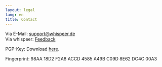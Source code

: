 ```yaml
---
layout: legal
lang: en
title: Contact
---
```


Via E-Mail: [support@whispeer.de](mailto:support@whispeer.de)  
Via whispeer: [Feedback](/user/feedback)

PGP-Key: Download [here](/assets/support_whispeer_pub.asc).

Fingerprint: 98AA 18D2 F2A8 ACCD 4585 A49B C09D 8E62 DC4C 00A3
